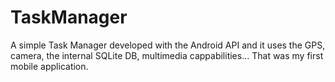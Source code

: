TaskManager
===========

A simple Task Manager developed with the Android API and it uses the GPS, camera, the internal SQLite DB, multimedia cappabilities... That was my first mobile application.
